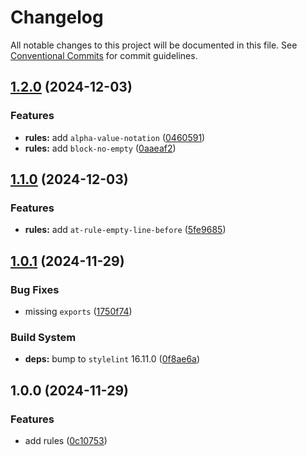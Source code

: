 # Changelog

All notable changes to this project will be documented in this file. See [Conventional Commits](https://conventionalcommits.org) for commit guidelines.

## [1.2.0](https://github.com/front-factory/stylelint-config/compare/v1.1.0...v1.2.0) (2024-12-03)

### Features

* **rules:** add `alpha-value-notation` ([0460591](https://github.com/front-factory/stylelint-config/commit/0460591d917aae2be43a97cc56f27f9e6bc653b5))
* **rules:** add `block-no-empty` ([0aaeaf2](https://github.com/front-factory/stylelint-config/commit/0aaeaf2ac36ff70fdf266ee6bcdb8f15c5cf97ab))

## [1.1.0](https://github.com/front-factory/stylelint-config/compare/v1.0.1...v1.1.0) (2024-12-03)

### Features

* **rules:** add `at-rule-empty-line-before` ([5fe9685](https://github.com/front-factory/stylelint-config/commit/5fe9685ceeff31375217aaa5a026317b4d42e6d4))

## [1.0.1](https://github.com/front-factory/stylelint-config/compare/v1.0.0...v1.0.1) (2024-11-29)

### Bug Fixes

* missing `exports` ([1750f74](https://github.com/front-factory/stylelint-config/commit/1750f74594c39ae949420fa80259e1236ac62105))

### Build System

* **deps:** bump to `stylelint` 16.11.0 ([0f8ae6a](https://github.com/front-factory/stylelint-config/commit/0f8ae6a5a161c3b926030d8b34497303d6124f10))

## 1.0.0 (2024-11-29)

### Features

* add rules ([0c10753](https://github.com/front-factory/stylelint-config/commit/0c10753c7fc6e1386b798f8af27b846afaa6023f))
